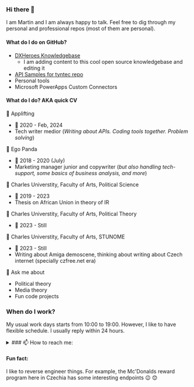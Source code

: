 ### Hi there 👋
I am Martin and I am always happy to talk. Feel free to dig through my personal and professional repos (most of them are personal).

#### What do I do on GitHub?
- [DXHeroes Knowledgebase](https://github.com/DXHeroes/knowledge-base-content)
  - I am adding content to this cool open source knowledgebase and editing it
- [API Samples for tyntec repo](https://github.com/tyntec/api-samples)
- Personal tools
- Microsoft PowerApps Custom Connectors

#### What do I do? AKA quick CV

:office: Applifting
 - :calendar: 2020 - Feb, 2024
 - Tech writer medior (_Writing about APIs. Coding tools together. Problem solving_)
 
:office: Ego Panda
 - :calendar: 2018 - 2020 (July)
 - Marketing manager junior and copywriter (_but also handling tech-support, some basics of business analysis, and more_)

:school: Charles Universtity, Faculty of Arts, Political Science
- :calendar: 2019 - 2023
- Thesis on African Union in theory of IR

:school: Charles Universtity, Faculty of Arts, Political Theory
- :calendar: 2023 - Still

:school: Charles Universtity, Faculty of Arts, STUNOME
- :calendar: 2023 - Still
- Writing about Amiga demoscene, thinking about writing about Czech internet (specially czfree.net era)

💬 Ask me about
- Political theory
- Media theory
- Fun code projects

### When do I work?
My usual work days starts from 10:00 to 19:00. However, I like to have flexible schedule. I usually reply within 24 hours.


<details><summary>### 📫 How to reach me: </summary>
<p>
- Threema RWFERFEY
</p>
</details>

#### Fun fact:
I like to reverse engineer things. For example, the Mc'Donalds reward program here in Czechia has some interesting endpoints :wink:
😊
<!--
**ridlees/ridlees** is a ✨ _special_ ✨ repository because its `README.md` (this file) appears on your GitHub profile.

Here are some ideas to get you started:

- 🔭 I’m currently working on ...
- 🌱 I’m currently learning ...
- 👯 I’m looking to collaborate on ...
- 🤔 I’m looking for help with ...
- 💬 Ask me about ...
- 📫 How to reach me: ...
- 😄 Pronouns: ...
- ⚡ Fun fact: ...
-->
